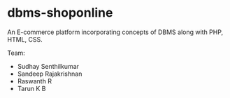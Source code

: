 # dbms-shoponline

An E-commerce platform incorporating concepts of DBMS along with PHP, HTML, CSS.

Team:

-   Sudhay Senthilkumar
-   Sandeep Rajakrishnan
-   Raswanth R
-   Tarun K B
